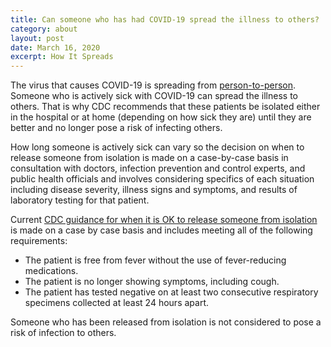```yaml
---
title: Can someone who has had COVID-19 spread the illness to others?
category: about
layout: post
date: March 16, 2020
excerpt: How It Spreads
---
```


The virus that causes COVID-19 is spreading from <a href="https://www.cdc.gov/coronavirus/2019-ncov/prepare/transmission.html?CDC_AA_refVal=https%3A%2F%2Fwww.cdc.gov%2Fcoronavirus%2F2019-ncov%2Fabout%2Ftransmission.html"> person-to-person</a>. 
Someone who is actively sick with COVID-19 can spread the illness to others. That is why CDC recommends that these patients 
be isolated either in the hospital or at home (depending on how sick they are) until they are better and no longer pose a risk 
of infecting others.

How long someone is actively sick can vary so the decision on when to release someone from isolation is made on a 
case-by-case basis in consultation with doctors, infection prevention and control experts, and public health officials and 
involves considering specifics of each situation including disease severity, illness signs and symptoms, and results of 
laboratory testing for that patient.

Current <a href="https://www.cdc.gov/coronavirus/2019-ncov/hcp/disposition-hospitalized-patients.html"> CDC guidance for 
when it is OK to release someone from isolation</a> is made on a case by case basis and includes meeting all of the 
following requirements:

- The patient is free from fever without the use of fever-reducing medications.
- The patient is no longer showing symptoms, including cough.
- The patient has tested negative on at least two consecutive respiratory specimens collected at least 24 hours apart.

Someone who has been released from isolation is not considered to pose a risk of infection to others.
